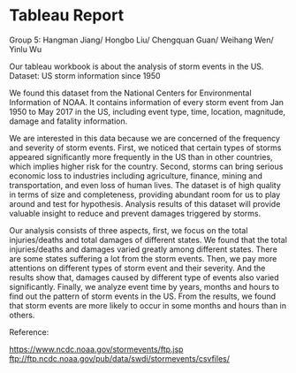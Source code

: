 # Tableau Report
Group 5: 
Hangman Jiang/
Hongbo Liu/
Chengquan Guan/
Weihang Wen/
Yinlu Wu

Our tableau workbook is about the analysis of storm events in the US.
Dataset: US storm information since 1950

We found this dataset from the National Centers for Environmental Information of NOAA. It contains information of every storm event from Jan 1950 to May 2017 in the US, including event type, time, location, magnitude, damage and fatality information. 

We are interested in this data because we are concerned of the frequency and severity of storm events. First, we noticed that certain types of storms appeared significantly more frequently in the US than in other countries, which implies higher risk for the country. Second, storms can bring serious economic loss to industries including agriculture, finance, mining and transportation, and even loss of human lives. The dataset is of high quality in terms of size and completeness, providing abundant room for us to play around and test for hypothesis. Analysis results of this dataset will provide valuable insight to reduce and prevent damages triggered by storms. 

Our analysis consists of three aspects, first, we focus on the total injuries/deaths and total damages of different states. We found that the total injuries/deaths and damages varied greatly among different states. There are some states suffering a lot from the storm events. Then, we pay more attentions on different types of storm event and their severity. And the results show that, damages caused by different type of events also varied significantly. Finally, we analyze event time by years, months and hours to find out the pattern of storm events in the US. From the results, we found that storm events are more likely to occur in some months and hours than in others.

Reference:

https://www.ncdc.noaa.gov/stormevents/ftp.jsp
ftp://ftp.ncdc.noaa.gov/pub/data/swdi/stormevents/csvfiles/
